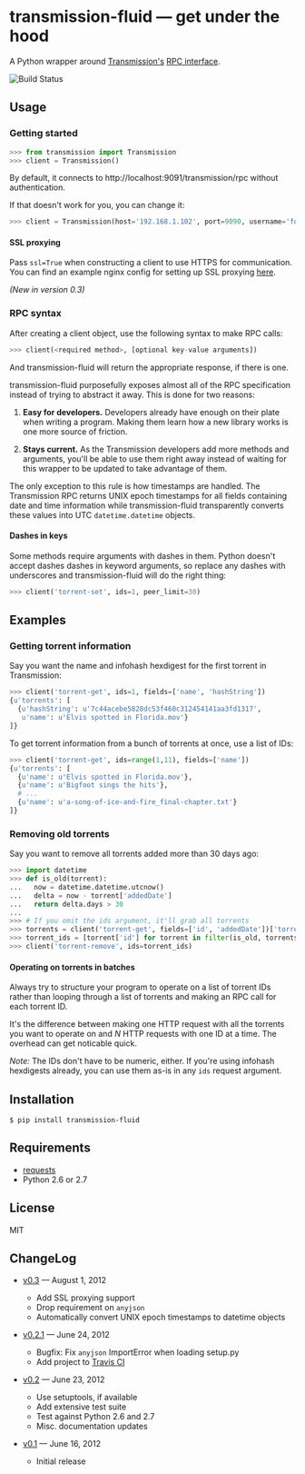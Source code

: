 transmission-fluid — get under the hood
========================================

A Python wrapper around [Transmission's][transmission] [RPC
interface][rpc].

![Build Status][travis-status]

[transmission]: http://transmissionbt.com/
[rpc]: https://trac.transmissionbt.com/browser/trunk/extras/rpc-spec.txt
[travis-status]: https://secure.travis-ci.org/edavis/transmission-fluid.png "Travis CI build status"

Usage
-----

### Getting started

```python
>>> from transmission import Transmission
>>> client = Transmission()
```

By default, it connects to http://localhost:9091/transmission/rpc
without authentication.

If that doesn't work for you, you can change it:

```python
>>> client = Transmission(host='192.168.1.102', port=9090, username='foo', password='baz')
```

#### SSL proxying

Pass `ssl=True` when constructing a client to use HTTPS for
communication. You can find an example nginx config for setting up SSL
proxying [here](https://github.com/edavis/transmission-fluid/pull/1).

*(New in version 0.3)*

### RPC syntax

After creating a client object, use the following syntax to make RPC calls:

```python
>>> client(<required method>, [optional key-value arguments])
```

And transmission-fluid will return the appropriate response, if there
is one.

transmission-fluid purposefully exposes almost all of the RPC
specification instead of trying to abstract it away.  This is done for
two reasons:

1. **Easy for developers.** Developers already have enough on their
plate when writing a program. Making them learn how a new library
works is one more source of friction.

2. **Stays current.** As the Transmission developers add more methods
and arguments, you'll be able to use them right away instead of
waiting for this wrapper to be updated to take advantage of them.

The only exception to this rule is how timestamps are handled. The
Transmission RPC returns UNIX epoch timestamps for all fields
containing date and time information while transmission-fluid
transparently converts these values into UTC `datetime.datetime`
objects.

#### Dashes in keys

Some methods require arguments with dashes in them. Python doesn't
accept dashes dashes in keyword arguments, so replace any dashes with
underscores and transmission-fluid will do the right thing:

```python
>>> client('torrent-set', ids=1, peer_limit=30)
```

Examples
--------

### Getting torrent information

Say you want the name and infohash hexdigest for the first torrent in
Transmission:

```python
>>> client('torrent-get', ids=1, fields=['name', 'hashString'])
{u'torrents': [
  {u'hashString': u'7c44acebe5828dc53f460c312454141aa3fd1317',
   u'name': u'Elvis spotted in Florida.mov'}
]}
```

To get torrent information from a bunch of torrents at once, use a
list of IDs:

```python
>>> client('torrent-get', ids=range(1,11), fields=['name'])
{u'torrents': [
  {u'name': u'Elvis spotted in Florida.mov'},
  {u'name': u'Bigfoot sings the hits'},
  # ...
  {u'name': u'a-song-of-ice-and-fire_final-chapter.txt'}
]}
```

### Removing old torrents

Say you want to remove all torrents added more than 30 days ago:

```python
>>> import datetime
>>> def is_old(torrent):
...   now = datetime.datetime.utcnow()
...   delta = now - torrent['addedDate']
...   return delta.days > 30
...
>>> # If you omit the ids argument, it'll grab all torrents
>>> torrents = client('torrent-get', fields=['id', 'addedDate'])['torrents']
>>> torrent_ids = [torrent['id'] for torrent in filter(is_old, torrents)]
>>> client('torrent-remove', ids=torrent_ids)
```

#### Operating on torrents in batches

Always try to structure your program to operate on a list of torrent
IDs rather than looping through a list of torrents and making an RPC
call for each torrent ID.

It's the difference between making one HTTP request with all the
torrents you want to operate on and *N* HTTP requests with one ID at a
time.  The overhead can get noticable quick.

*Note:* The IDs don't have to be numeric, either. If you're using
 infohash hexdigests already, you can use them as-is in any `ids`
 request argument.

Installation
------------

```
$ pip install transmission-fluid
```

Requirements
------------

- [requests](http://python-requests.org/)
- Python 2.6 or 2.7

License
-------

MIT

ChangeLog
---------

- [v0.3][] — August 1, 2012
    - Add SSL proxying support
    - Drop requirement on `anyjson`
    - Automatically convert UNIX epoch timestamps to datetime objects

- [v0.2.1][] — June 24, 2012
    - Bugfix: Fix `anyjson` ImportError when loading setup.py
    - Add project to [Travis CI][travis-ci]

- [v0.2][] — June 23, 2012
    - Use setuptools, if available
    - Add extensive test suite
    - Test against Python 2.6 and 2.7
    - Misc. documentation updates

- [v0.1][] — June 16, 2012
    - Initial release

[v0.1]: transmission-fluid/tree/v0.1
[v0.2]: transmission-fluid/tree/v0.2
[v0.2.1]: transmission-fluid/tree/v0.2.1
[v0.3]: transmission-fluid/tree/v0.3
[travis-ci]: http://travis-ci.org/#!/edavis/transmission-fluid
